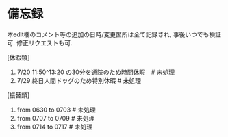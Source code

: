 # 備忘録　
本edit欄のコメント等の追加の日時/変更箇所は全て記録され,
事後いつでも検証可.
修正リクエストも可.

[休暇類］
1) 7/20 11:50^13:20 の30分を通院のため時間休暇　# 未処理
2) 7/29 終日人間ドッグのため特別休暇            # 未処理

[振替類]
1) from 0630 to 0703 # 未処理
2) from 0707 to 0709 # 未処理
3) from 0714 to 0717 # 未処理


